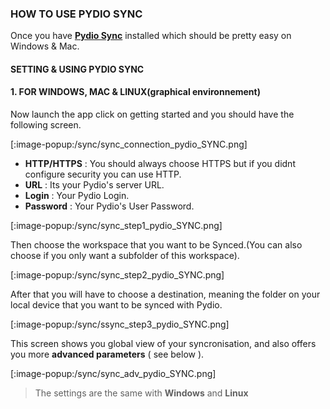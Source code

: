 ### HOW TO USE PYDIO SYNC
Once you have **[Pydio Sync](https://pydio.com/en/get-pydio/downloads/pydiosync-desktop-app)** installed which should be pretty easy on Windows & Mac.

#### SETTING & USING PYDIO SYNC
#### 1. FOR WINDOWS, MAC & LINUX(graphical environnement)
Now launch the app click on getting started and you should have the following screen.

[:image-popup:/sync/sync_connection_pydio_SYNC.png]

+ **HTTP/HTTPS** : You should always choose HTTPS but if you didnt configure security you can use HTTP.
+ **URL** : Its your Pydio's server URL.
+ **Login** : Your Pydio Login.
+ **Password** : Your Pydio's User Password.

[:image-popup:/sync/sync_step1_pydio_SYNC.png]

Then choose the workspace that you want to be Synced.(You can also choose if you only want a subfolder of this workspace).

[:image-popup:/sync/sync_step2_pydio_SYNC.png]

After that you will have to choose a destination, meaning the folder on your local device that you want to be synced with Pydio.

[:image-popup:/sync/ssync_step3_pydio_SYNC.png]

This screen shows you global view of your syncronisation, and also offers you more **advanced parameters** ( see below ).

[:image-popup:/sync/sync_adv_pydio_SYNC.png]



> The settings are the same with **Windows** and **Linux**

